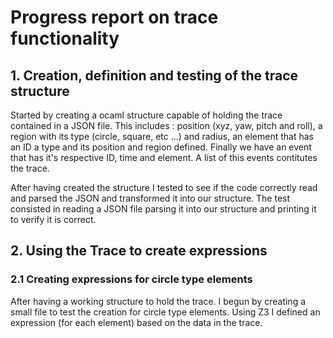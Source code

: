 # Progress report on trace functionality 

## 1. Creation, definition and testing of the trace structure

Started by creating a ocaml structure capable of holding the trace contained in a JSON file.
This includes : position (xyz, yaw, pitch and roll), a region with its type (circle, square, etc ...) and radius, an element that has an ID a type and its position and region defined. Finally we have an event that has it's respective ID, time and element. A list of this events contitutes the trace.

After having created the structure I tested to see if the code correctly read and parsed the JSON and transformed it into our structure. The test consisted in reading a JSON file parsing it into our structure and printing it to verify it is correct.

## 2. Using the Trace to create expressions

### 2.1 Creating expressions for circle type elements

After having a working structure to hold the trace. I begun by creating a small file to test the creation for circle type elements. Using Z3 I defined an expression (for each element) based on the data in the trace. 
